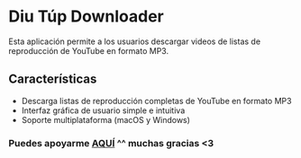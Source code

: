 # Diu Túp Downloader

Esta aplicación permite a los usuarios descargar videos de listas de reproducción de YouTube en formato MP3.

## Características

- Descarga listas de reproducción completas de YouTube en formato MP3
- Interfaz gráfica de usuario simple e intuitiva
- Soporte multiplataforma (macOS y Windows)

### Puedes apoyarme [AQUÍ](https://www.paypal.com/paypalme/hungpham2302) ^^ muchas gracias <3
